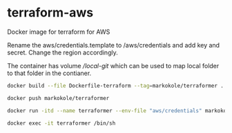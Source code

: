 # terraform-aws
 Docker image for terraform for AWS

Rename the aws/credentials.template to /aws/credentials and add key and secret. Change the region accordingly.

The container has volume */local-git* which can be used to map local folder to that folder in the contianer.


```bash
docker build --file Dockerfile-terraform --tag=markokole/terraformer .
```

```bash
docker push markokole/terraformer
```

```bash
docker run -itd --name terraformer --env-file "aws/credentials" markokole/terraformer
```

```bash
docker exec -it terraformer /bin/sh
```
